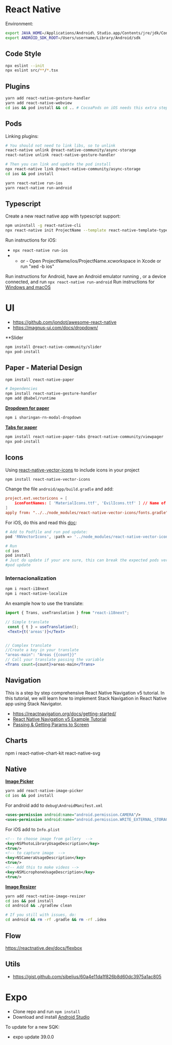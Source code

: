 # React Native

Environment:
```sh
export JAVA_HOME=/Applications/Android\ Studio.app/Contents/jre/jdk/Contents/Home
export ANDROID_SDK_ROOT=/Users/username/Library/Android/sdk
```

## Code Style

```sh
npx eslint --init
npx eslint src/**/*.tsx
```
## Plugins

```sh
yarn add react-native-gesture-handler
yarn add react-native-webview
cd ios && pod install && cd .. # CocoaPods on iOS needs this extra step
```

## Pods

Linking plugins:
```sh
# You should not need to link libs, so to unlink
react-native unlink @react-native-community/async-storage
react-native unlink react-native-gesture-handler

# Then you can link and update the pod install
npx react-native link @react-native-community/async-storage
cd ios && pod install
```


```sh
yarn react-native run-ios
yarn react-native run-android
```

## Typescript

Create a new react native app with typescript support:
```sh
npm uninstall -g react-native-cli
npx react-native init ProjectName --template react-native-template-typescript
```

Run instructions for iOS:
* `npx react-native run-ios`
* - or - Open ProjectName/ios/ProjectName.xcworkspace in Xcode or run "xed -b ios"

Run instructions for Android, have an Android emulator running , or a device connected, and run `npx react-native run-android`
Run instructions for [Windows and macOS](https://aka.ms/ReactNative)


# UI

* https://github.com/jondot/awesome-react-native
* https://magnus-ui.com/docs/dropdown/


**Slider
```sh
npm install @react-native-community/slider
npx pod-install
```

## Paper - Material Design

```sh
npm install react-native-paper

# Dependencies
npm install react-native-gesture-handler
npm add @babel/runtime
```
**[Dropdown for paper](https://github.com/srk-sharingan/sharingan-rn-modal-dropdown)**
```sh
npm i sharingan-rn-modal-dropdown
```

**[Tabs for paper](https://github.com/web-ridge/react-native-paper-tabs)**
```sh
npm install react-native-paper-tabs @react-native-community/viewpager
npx pod-install
```


## Icons

Using [react-native-vector-icons](https://github.com/oblador/react-native-vector-icons) to include icons in your project
```sh
npm install react-native-vector-icons
```

Change the file `android/app/build.gradle` and add:
```conf
project.ext.vectoricons = [
    iconFontNames: [ 'MaterialIcons.ttf', 'EvilIcons.ttf' ] // Name of the font files you want to copy
]
apply from: "../../node_modules/react-native-vector-icons/fonts.gradle"
```

For iOS, do this and read this [doc](https://medium.com/@vimniky/how-to-use-vector-icons-in-your-react-native-project-8212ac6a8f06):
```sh
# Add to Podfile and run pod update:
pod 'RNVectorIcons', :path => '../node_modules/react-native-vector-icons'

# Run
cd ios
pod install
# Just do update if your are sure, this can break the expected pods version for your react native
#pod update
```
### Internacionalization

```sh
npm i react-i18next
npm i react-native-localize
```

An example how to use the translate:

```jsx
import { Trans, useTranslation } from "react-i18next";

// Simple translate
 const { t } = useTranslation();
 <Text>{t('areas')}</Text>


// Complex translate
//Create a key in your translate
"areas-main": "Áreas {{count}}"
// Call your translate passing the variable
<Trans count={count}>areas-main</Trans>
```


## Navigation

This is a step by step comprehensive React Native Navigation v5 tutorial. In this tutorial, we will learn how to implement Stack Navigation in React Native app using Stack Navigator.

* https://reactnavigation.org/docs/getting-started/
* [React Native Navigation v5 Example Tutorial](https://www.positronx.io/react-native-navigation-example-tutorial/)
* [Passing & Getting Params to Screen](https://www.positronx.io/react-native-stack-navigator-passing-getting-params-to-screen/)


## Charts

npm i react-native-chart-kit react-native-svg


## Native


**[Image Picker](https://github.com/react-native-image-picker/react-native-image-picker)** 
```sh
yarn add react-native-image-picker
cd ios && pod install
```

For android add to `debug\AndroidManifest.xml `
```xml
<uses-permission android:name="android.permission.CAMERA"/>
<uses-permission android:name="android.permission.WRITE_EXTERNAL_STORAGE"/>
```

For iOS add to `Info.plist`
```xml
<!-- to choose image from gallery  -->
<key>NSPhotoLibraryUsageDescription</key>
<true/>
<!-- to capture image  -->
<key>NSCameraUsageDescription</key>
<true/>
<!-- Add this to make videos -->
<key>NSMicrophoneUsageDescription</key>
<true/>
```


**[Image Resizer](https://github.com/bamlab/react-native-image-resizer)** 
```sh
yarn add react-native-image-resizer
cd ios && pod install
cd android && ./gradlew clean

# If you still with issues, do:
cd android && rm -rf .gradle && rm -rf .idea
```

## Flow

https://reactnative.dev/docs/flexbox

## Utils

* https://gist.github.com/sibelius/60a4e11da1f826b8d60dc3975a1ac805

# Expo

* Clone repo and run  `npm install`
* Download and install [Android Studio](https://developer.android.com/studio)

To update for a new SQK:
* expo update 39.0.0

